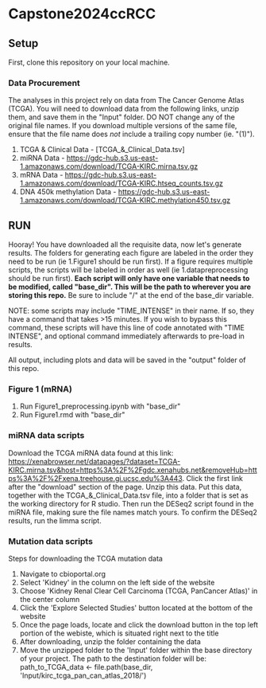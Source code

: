 # Capstone2024ccRCC

## Setup 
First, clone this repository on your local machine. 

### Data Procurement
The analyses in this project rely on data from The Cancer Genome Atlas (TCGA). You will need to download data from the following links, unzip them, and save them in the "Input" folder. DO NOT change any of the original file names. If you download multiple versions of the same file, ensure that the file name does *not* include a trailing copy number (ie. "(1)"). 

1. TCGA & Clinical Data - [TCGA_&_Clinical_Data.tsv]
2. miRNA Data - https://gdc-hub.s3.us-east-1.amazonaws.com/download/TCGA-KIRC.mirna.tsv.gz
3. mRNA Data - https://gdc-hub.s3.us-east-1.amazonaws.com/download/TCGA-KIRC.htseq_counts.tsv.gz
4. DNA 450k methylation Data - https://gdc-hub.s3.us-east-1.amazonaws.com/download/TCGA-KIRC.methylation450.tsv.gz


## RUN
Hooray! You have downloaded all the requisite data, now let's generate results. The folders for generating each figure are labeled in the order they need to be run (ie 1.Figure1 should be run first). If a figure requires multiple scripts, the scripts will be labeled in order as well (ie 1.datapreprocessing should be run first). **Each script will only have one variable that needs to be modified, called "base_dir". This will be the path to wherever you are storing this repo.** Be sure to include "/" at the end of the base_dir variable. 

NOTE: some scripts may include "TIME_INTENSE" in their name. If so, they have a command that takes >15 minutes. If you wish to bypass this command, these scripts will have this line of code annotated with "TIME INTENSE", and optional command immediately afterwards to pre-load in results. 

All output, including plots and data will be saved in the "output" folder of this repo. 

### Figure 1 (mRNA)
1. Run Figure1_preprocessing.ipynb with "base_dir"
2. Run Figure1.rmd with "base_dir"


### miRNA data scripts
Download the TCGA miRNA data found at this link: https://xenabrowser.net/datapages/?dataset=TCGA-KIRC.mirna.tsv&host=https%3A%2F%2Fgdc.xenahubs.net&removeHub=https%3A%2F%2Fxena.treehouse.gi.ucsc.edu%3A443. Click the first link after the "download" section of the page. Unzip this data. Put this data, together with the TCGA_&_Clinical_Data.tsv file, into a folder that is set as the working directory for R studio. Then run the DESeq2 script found in the miRNA file, making sure the file names match yours. To confirm the DESeq2 results, run the limma script.


### Mutation data scripts
Steps for downloading the TCGA mutation data
1. Navigate to cbioportal.org
2. Select 'Kidney' in the column on the left side of the website
3. Choose 'Kidney Renal Clear Cell Carcinoma (TCGA, PanCancer Atlas)' in the center column
4. Click the 'Explore Selected Studies' button located at the bottom of the website
5. Once the page loads, locate and click the download button in the top left portion of the webiste, which is situated right next to the title
6. After downloading, unzip the folder containing the data
7. Move the unzipped folder to the 'Input' folder within the base directory of your project. The path to the destination folder will be:
   path_to_TCGA_data <- file.path(base_dir, 'Input/kirc_tcga_pan_can_atlas_2018/')
